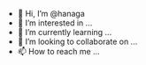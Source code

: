 - 👋 Hi, I’m @hanaga
- 👀 I’m interested in ...
- 🌱 I’m currently learning ...
- 💞️ I’m looking to collaborate on ...
- 📫 How to reach me ...

<!---
Hanaga/hanaga is a ✨ special ✨ repository because its `README.md` (this file) appears on your GitHub profile.
You can click the Preview link to take a look at your changes.
--->
